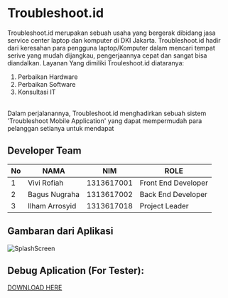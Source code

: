 # Troubleshoot.id
Troubleshoot.id merupakan sebuah usaha yang bergerak dibidang jasa service center laptop dan komputer di DKI Jakarta. Troubleshoot.id hadir dari keresahan para pengguna laptop/Komputer dalam mencari tempat serive yang mudah dijangkau, pengerjaannya cepat dan sangat bisa diandalkan. Layanan Yang dimiliki Trouleshoot.id diataranya:
1. Perbaikan Hardware
2. Perbaikan Software
3. Konsultasi IT
<br>
Dalam perjalanannya, Troubleshoot.id menghadirkan sebuah sistem 'Troubleshoot Mobile Application' yang dapat mempermudah para pelanggan setianya untuk mendapat</div>

## Developer Team
| No | NAMA           | NIM        | ROLE                |
|----|----------------|------------|---------------------|
| 1  | Vivi Rofiah    | 1313617001 | Front End Developer |
| 2  | Bagus Nugraha  | 1313617002 | Back End Developer  |
| 3  | Ilham Arrosyid | 1313617018 | Project Leader      |


## Gambaran dari Aplikasi
![SplashScreen](https://drive.google.com/file/d/1UiFTygba1U2Nziy0sNb2QApkp33hgXe5/view?usp=sharing)




## Debug Aplication (For Tester):
[DOWNLOAD HERE](https://drive.google.com/file/d/1aCAC7s_Z_6hycF4mZ6A3q3Xj4v2oU_QF/view?usp=sharing)

<br>
<br>


